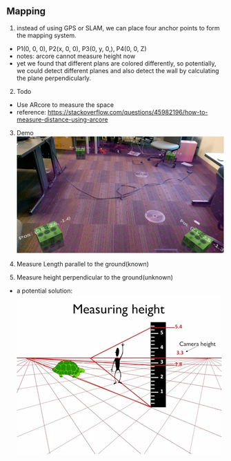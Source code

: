 ## Mapping
1. instead of using GPS or SLAM, we can place four anchor points to form the mapping system. 
* P1(0, 0, 0), P2(x, 0, 0), P3(0, y, 0,), P4(0, 0, Z)
* notes: arcore cannot measure height now
* yet we found that different plans are colored differently, so potentially, we could detect different planes and also detect the wall by calculating the plane perpendicularly. 

2. Todo
* Use ARcore to measure the space
* reference: https://stackoverflow.com/questions/45982196/how-to-measure-distance-using-arcore

3. Demo
![alt text](https://github.com/alchemz/ARCore-Unity-Mapping/blob/master/demo.png)

4. Measure Length parallel to the ground(known)

5. Measure height perpendicular to the ground(unknown)
* a potential solution:
![alt text](https://github.com/alchemz/ARCore-Unity-Mapping/blob/master/measure_height_concept.png)
